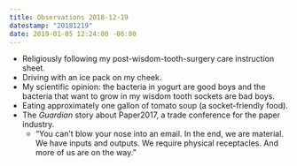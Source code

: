 ```yaml
---
title: Observations 2018-12-19
datestamp: "20181219"
date: 2019-01-05 12:24:00 -06:00
---
```


- Religiously following my post-wisdom-tooth-surgery care instruction sheet.
- Driving with an ice pack on my cheek.
- My scientific opinion: the bacteria in yogurt are good boys and the bacteria that want to grow in my wisdom tooth sockets are bad boys.
- Eating approximately one gallon of tomato soup (a socket-friendly food).
- The *Guardian* story about Paper2017, a trade conference for the paper industry.
	- “You can’t blow your nose into an email. In the end, we are material. We have inputs and outputs. We require physical receptacles. And more of us are on the way.”
